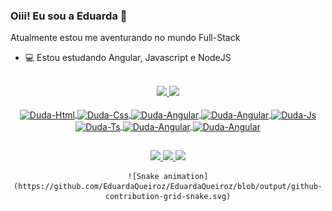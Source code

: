 ### Oiii! Eu sou a Eduarda 👋

Atualmente estou me aventurando no mundo Full-Stack 
- 💻 Estou estudando Angular, Javascript e NodeJS

<div align="center">
	<br>
  <a href="https://github.com/EduardaQueiroz">
  <img height="200em" src="https://github-readme-stats.vercel.app/api?username=EduardaQueiroz&show_icons=true&theme=codeSTACKr&include_all_commits=true&count_private=true"/>
	<img height="200em" src="https://github-readme-stats.vercel.app/api/top-langs/?username=EduardaQueiroz&layout=compact&langs_count=16&theme=codeSTACKr"/>           
</div>

<div style="display: inline_block" align="center">
	<br>
	<img align="center" alt="Duda-Html" height="50" width="50" src="https://cdn.jsdelivr.net/gh/devicons/devicon/icons/html5/html5-original.svg">
	<img align="center" alt="Duda-Css" height="50" width="50" src="https://cdn.jsdelivr.net/gh/devicons/devicon/icons/css3/css3-original.svg">
	<img align="center" alt="Duda-Angular" height="50" width="50" src="https://cdn.jsdelivr.net/gh/devicons/devicon/icons/angularjs/angularjs-original.svg">
	<img align="center" alt="Duda-Angular" height="50" width="50" src="https://cdn.jsdelivr.net/gh/devicons/devicon/icons/nodejs/nodejs-original.svg">
	<img align="center" alt="Duda-Js" height="50" width="50" src="https://cdn.jsdelivr.net/gh/devicons/devicon/icons/javascript/javascript-original.svg">
	<img align="center" alt="Duda-Ts" height="50" width="50" src="https://cdn.jsdelivr.net/gh/devicons/devicon/icons/typescript/typescript-original.svg">
	<img align="center" alt="Duda-Angular" height="50" width="50" src="https://cdn.jsdelivr.net/gh/devicons/devicon/icons/mysql/mysql-original.svg">
	<img align="center" alt="Duda-Angular" height="50" width="50" src="https://cdn.jsdelivr.net/gh/devicons/devicon/icons/postgresql/postgresql-original.svg">
</div>

##

<div align="center"> 
	<a href="https://www.instagram.com/mequeirozs/"> <img height="30em" src= "https://img.shields.io/badge/Instagram-E4405F?style=for-the-badge&logo=instagram&logoColor=white" target="_blank"> </a>
	<a href="https://www.linkedin.com/in/eduarda-queiroz-/"> <img height="30em" src= "https://img.shields.io/badge/LinkedIn-0077B5?style=for-the-badge&logo=linkedin&logoColor=white" target="_blank"> </a>
	<a href="mailto:mequeirozs@gmail.com"> <img height="30em" src= "https://img.shields.io/badge/Gmail-D14836?style=for-the-badge&logo=gmail&logoColor=white" target="_blank"> </a>

	![Snake animation](https://github.com/EduardaQueiroz/EduardaQueiroz/blob/output/github-contribution-grid-snake.svg)
	
</div>
	
